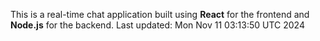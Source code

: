 This is a real-time chat application built using **React** for the frontend and **Node.js** for the backend.
Last updated: Mon Nov 11 03:13:50 UTC 2024
